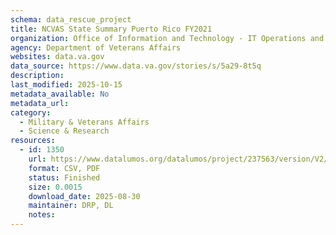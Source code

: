```yaml
---
schema: data_rescue_project 
title: NCVAS State Summary Puerto Rico FY2021
organization: Office of Information and Technology - IT Operations and Services (ITOPS)
agency: Department of Veterans Affairs
websites: data.va.gov
data_source: https://www.data.va.gov/stories/s/5a29-8t5q
description: 
last_modified: 2025-10-15
metadata_available: No
metadata_url: 
category:
  - Military & Veterans Affairs 
  - Science & Research 
resources:
  - id: 1350
    url: https://www.datalumos.org/datalumos/project/237563/version/V2/view
    format: CSV, PDF
    status: Finished
    size: 0.0015
    download_date: 2025-08-30
    maintainer: DRP, DL
    notes: 
---
```

